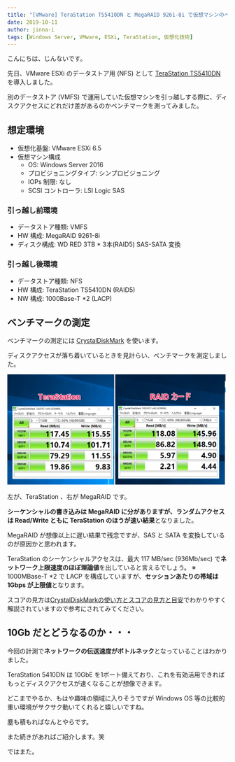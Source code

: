 ```yaml
---
title: "[VMware] TeraStation TS5410DN と MegaRAID 9261-8i で仮想マシンのベンチマークを測定してみた"
date: 2019-10-11
author: jinna-i
tags: [Windows Server, VMware, ESXi, TeraStation, 仮想化技術]
---
```


こんにちは、じんないです。

先日、VMware ESXi のデータストア用 (NFS) として [TeraStation TS5410DN](https://www.buffalo.jp/product/detail/ts5410dn1204.html) を導入しました。

別のデータストア (VMFS) で運用していた仮想マシンを引っ越しする際に、ディスクアクセスにどれだけ差があるのかベンチマークを測ってみました。

## 想定環境
- 仮想化基盤: VMware ESXi 6.5
- 仮想マシン構成
  - OS: Windows Server 2016
  - プロビジョニングタイプ: シンプロビジョニング
  - IOPs 制限: なし
  - SCSI コントローラ: LSI Logic SAS

### 引っ越し前環境
- データストア種類: VMFS
- HW 構成: MegaRAID 9261-8i
- ディスク構成: WD RED 3TB * 3本(RAID5) SAS-SATA 変換

### 引っ越し後環境
- データストア種類: NFS
- HW 構成: TeraStation TS5410DN (RAID5)
- NW 構成: 1000Base-T *2 (LACP)


## ベンチマークの測定

ベンチマークの測定には [CrystalDiskMark](https://ja.osdn.net/projects/crystaldiskmark/) を使います。

ディスクアクセスが落ち着いているときを見計らい、ベンチマークを測定しました。

![](images/measured-the-benchmark-of-the-virtual-machine-with-terastation-ts5410dn-and-megaraid-9261-8i-1.png)

左が、TeraStation 、右が MegaRAID です。

**シーケンシャルの書き込みは MegaRAID に分がありますが、ランダムアクセスは Read/Write ともに TeraStation のほうが速い結果**となりました。

MegaRAID が想像以上に遅い結果で残念ですが、SAS と SATA を変換しているのが原因かと思われます。

TeraStation のシーケンシャルアクセスは、最大 117 MB/sec (936Mb/sec) で**ネットワーク上限速度のほぼ理論値**を出していると言えるでしょう。
※ 1000MBase-T *2 で LACP を構成していますが、**セッションあたりの帯域は 1Gbps が上限値**となります。

スコアの見方は[CrystalDiskMarkの使い方とスコアの見方と目安](https://xn--pc-mh4aj6msdqgtc.com/column/crystaldiskmark.html)でわかりやすく解説されていますので参考にされてみてください。

## 10Gb だとどうなるのか・・・

今回の計測で**ネットワークの伝送速度がボトルネック**となっていることはわかりました。

TeraStation 5410DN は 10GbE を1ポート備えており、これを有効活用できればもっとディスクアクセスが速くなることが想像できます。

どこまでやるか、もはや趣味の領域に入りそうですが Windows OS 等の比較的重い環境がサクサク動いてくれると嬉しいですね。

塵も積もればなんとやらです。

また続きがあればご紹介します。笑

ではまた。